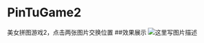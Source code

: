 # PinTuGame2
美女拼图游戏2，点击两张图片交换位置
##效果展示
![这里写图片描述](https://github.com/zwb1992/PinTuGame/blob/master/PinTuGame/images/pintu.gif)
